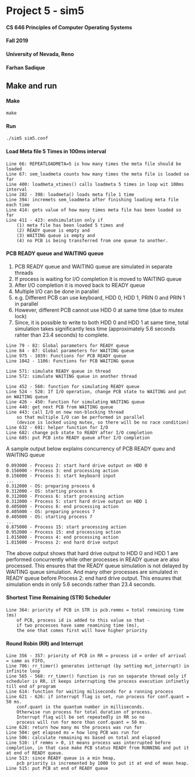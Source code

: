# Project 5 - sim5

#### CS 646 Principles of Computer Operating Systems

#### Fall 2019

#### University of Nevada, Reno

#### Farhan Sadique


## Make and run

#### Make
```
make
```

#### Run
```
./sim5 sim5.conf
```

#### Load Meta file 5 Times in 100ms interval
```
Line 66: REPEATLOADMETA=5 is how many times the meta file should be loaded
Line 67: sem_loadmeta counts how many times the meta file is loaded so far
Line 400: loadmeta_xtimes() calls loadmeta 5 times in loop wit 100ms interval
Line 282 - 398: loadmeta() loads meta file 1 time
Line 394: incremets sem_loadmeta after finishing loading meta file each time
Line 414: gets value of how many times meta file has been loaded so far
Line 411 - 423: endsimulation only if 
    (1) meta file has been loaded 5 times and 
    (2) READY queue is empty and 
    (3) WAITING queue is empty and 
    (4) no PCB is being transferred from one queue to another.
```

#### PCB READY queue and WAITING queue

1. PCB READY queue and WAITING queue are simulated in separate threads
2. If process is waiting for I/O completion it is moved to WAITING queue
3. After I/O completion it is moved back to READY queue
4. Multiple I/O can be done in parallel
5. e.g. Different PCB can use keyboard, HDD 0, HDD 1, PRIN 0 and PRIN 1 in parallel
6. However, different PCB cannot use HDD 0 at same time (due to mutex lock)
7. Since, it is possible to write to both HDD 0 and HDD 1 at same time, 
    total simulation takes significantly less time 
    (approximately 5.6 seconds rahter than 23.4 seconds) to complete.

```
Line 79 - 82: Global parameters for READY queue
Line 84 - 87: Global parameters for WAITING queue
Line 975 - 1039: Functions for PCB READY queue
Line 1042 - 1106: Functions for PCB WAITING queue

Line 571: simulate READY queue in thread
Line 572: simulate WAITING queue in another thread

Line 452 - 560: function for simulating READY queue
Line 524 - 528: If I/O operation, change PCB state to WAITING and put on WAITING queue
Line 426 - 450: function for simulating WAITING queue
Line 440: get next PCB from WAITING queue
Line 443: call I/O on new non-blocking thread 
    so that multiple I/O can be performed in parallel 
    (device is locked using mutex, so there will be no race condition)
Line 632 - 691: helper function for I/O
Line 682: change pcb state to READY after I/O completion
Line 685: put PCB into READY queue after I/O completion
```

A sample output below explains concurrency of PCB READY queu and WAITING queue
```
0.093000 - Process 2: start hard drive output on HDD 0
0.156000 - Process 3: end processing action
0.156000 - Process 3: start keyboard input
...
0.312000 - OS: preparing process 6
0.312000 - OS: starting process 6
0.312000 - Process 6: start processing action
0.312000 - Process 5: start hard drive output on HDD 1
0.405000 - Process 6: end processing action
0.405000 - OS: preparing process 7
0.405000 - OS: starting process 7
...
0.875000 - Process 15: start processing action
0.952000 - Process 15: end processing action
1.015000 - Process 4: end processing action
1.015000 - Process 2: end hard drive output
```

The above output shows that hard drive output to HDD 0 and HDD 1 are performed concurrently while other processes in READY queue are also processed. This ensures that the READY queue simulation is not delayed by WAITING queue simulation. And many other processes are simulated in READY queue before Process 2: end hard drive output. This ensures that simulation ends in only 5.6 seconds rather than 23.4 seconds.


#### Shortest Time Remaining (STR) Scheduler
```
Line 364: priority of PCB in STR is pcb.remms = total remaining time (ms) 
    of PCB, process id is added to this value so that - 
    if two processes have same reamining time (ms), 
    the one that comes first will have higher priority
```


#### Round Robin (RR) and Interrupt
```
Line 356 - 357: priority of PCB in RR = process id = order of arrival = same as FIFO,
Line 706: rr_timer() generates intterupt (by setting mut_interrupt) in infinite loop
Line 565 - 568: rr_timer() function is run on separate thread only if scheduler is RR, it keeps interrupting the process execution infinetly till end of program
Line 614: function for waiting miliseconds for a running process
Line 621 - 626: if interrupt flag is set, run process for conf.quant = 50 ms. 
    conf.quant is the quantum number in milliseconds. 
    Otherwise run process for total duration of process. 
    Interrupt flag will be set repeatedly in RR so no 
    process will run for more than conf.quant = 50 ms.
Line 628: return how many ms the process was run for
Line 504: get elapsed ms = how long PCB was run for
Line 506: calculate remaining ms based on total and elapsed
Line 510: if remms > 0, it means process was interrupted before completion, in that case make PCB status READY from RUNNING and put it at end of READY queue.
Line 513: since READY queue is a min heap, 
    pcb priority is incremented by 1000 to put it at end of mean heap. 
Line 515: put PCB at end of READY queue
```
